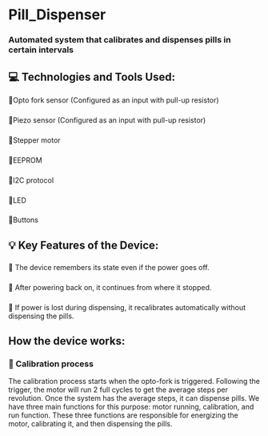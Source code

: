 # Pill_Dispenser
### Automated system that calibrates and dispenses pills in certain intervals
## 💻 Technologies and Tools Used:
💠Opto fork sensor (Configured as an input with pull-up resistor)
###
💠Piezo sensor (Configured as an input with pull-up resistor)
### 
💠Stepper motor
### 
💠EEPROM
### 
💠I2C protocol
### 
💠LED
### 
💠Buttons
## 💡 Key Features of the Device:
###  
💠 The device remembers its state even if the power goes off.
### 
💠 After powering back on, it continues from where it stopped. 
### 
💠 If power is lost during dispensing, it recalibrates automatically without dispensing the pills. 
## How the device works: 
### 💠 Calibration process
The calibration process starts when the opto-fork is triggered. Following the trigger, the motor will run 2 full cycles to get the average steps per revolution. Once the system has the average steps, it can dispense pills. We have three main functions for this purpose: motor running, calibration, and run function. These three functions are responsible for energizing the motor, calibrating it, and then dispensing the pills. 
